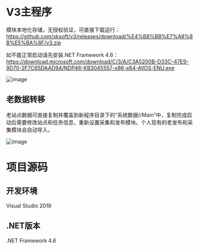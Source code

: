 # V3主程序
模块本地化存储，无授权验证，可直接下载运行：https://github.com/xksoft/v3/releases/download/%E4%B8%BB%E7%A8%8B%E5%BA%8F/v3.zip

如不能正常启动请先安装.NET Framework 4.6：https://download.microsoft.com/download/C/3/A/C3A5200B-D33C-47E9-9D70-2F7C65DAAD94/NDP46-KB3045557-x86-x64-AllOS-ENU.exe

![image](https://user-images.githubusercontent.com/24860541/138667655-eb3f7514-bcc4-4a40-ba34-67bec655ed85.png)

## 老数据转移
老站点数据可直接复制并覆盖到新程序目录下的“系统数据//Main”中，复制完成启动后需要修改站点和任务信息，重新设置采集和发布模块。个人现有的老发布和采集模块会自动导入。

![image](https://user-images.githubusercontent.com/24860541/138805936-26196197-cb5b-4eef-aa53-41354b32de0a.png)


# 项目源码
## 开发环境
Visual Studio 2019
## .NET版本
.NET Framework 4.6

